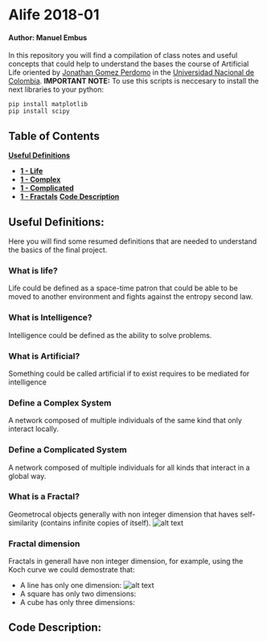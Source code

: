 # Alife 2018-01
#### Author: Manuel Embus

In this repository you will find a compilation of class notes and useful concepts that could help to understand the bases the course of Artificial Life oriented by [Jonathan Gomez Perdomo](http://dis.unal.edu.co/~jgomezpe/) in the [Universidad Nacional de Colombia](http://unal.edu.co/).
**IMPORTANT NOTE:**
To use this scripts is neccesary to install the next libraries to your python:
```
pip install matplotlib
pip install scipy
```

## Table of Contents
[**Useful Definitions**](#useful-definitions)
* [**1 - Life**](#what-is-life)
* [**1 - Complex**](#define-a-complex-system)
* [**1 - Complicated**](#define-a-complicated-system)
* [**1 - Fractals**](#what-is-a-fractal)
[**Code Description**](#code-description)
## Useful Definitions:
Here you will find some resumed definitions that are needed to understand the basics of the final project.
### What is life?
Life could be defined as a space-time patron that could be able to be moved to another environment and fights against the entropy second law.
### What is Intelligence?
Intelligence could be defined as the ability to solve problems.
### What is Artificial?
Something could be called artificial if to exist requires to be mediated for intelligence
### Define a Complex System
A network composed of multiple individuals of the same kind that only interact locally.
### Define a Complicated System
A network composed of multiple individuals for all kinds that interact in a global way.
### What is a Fractal?
Geometrocal objects generally with non integer dimension that haves self-similarity (contains infinite copies of itself).
![alt text](https://upload.wikimedia.org/wikipedia/commons/d/d2/M2_1024.png)

### Fractal dimension
Fractals in generall have non integer dimension, for example, using the Koch curve we could demostrate that:
* A line has only one dimension:
![alt text](https://firebasestorage.googleapis.com/v0/b/personalwp-8822c.appspot.com/o/linedimension.PNG?alt=media&token=a3261fd9-8016-479e-b2de-53ca11543a32)
* A square has only two dimensions:
* A cube has only three dimensions:

## Code Description:
